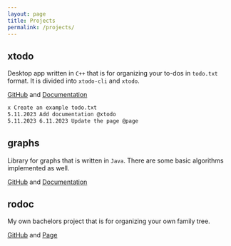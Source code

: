 ```yaml
---
layout: page
title: Projects
permalink: /projects/
---
```


## xtodo

Desktop app written in `C++` that is for organizing your to-dos in `todo.txt` format. It is divided into `xtodo-cli` and `xtodo`.

[GitHub](https://github.com/metury/xtodo) and [Documentation](../docs/xtodo/index.html)

```txt
x Create an example todo.txt
5.11.2023 Add documentation @xtodo
5.11.2023 6.11.2023 Update the page @page
```

## graphs

Library for graphs that is written in `Java`. There are some basic algorithms implemented as well.

[GitHub](https://github.com/metury/graphs) and [Documentation](../docs/graphs/index.html)

## rodoc

My own bachelors project that is for organizing your own family tree.

[GitHub](https://github.com/rodoc-app/rodoc-app) and [Page](https://rodoc-app.github.io/)
